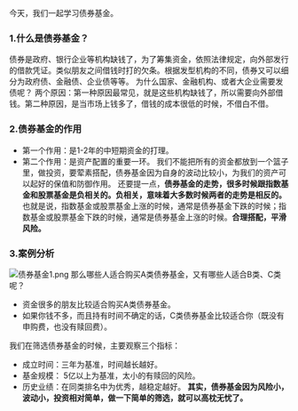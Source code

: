 今天，我们一起学习债券基金。
### 1.什么是债券基金？
债券是政府、银行企业等机构缺钱了，为了筹集资金，依照法律规定，向外部发行的借款凭证。类似朋友之间借钱时打的欠条。根据发型机构的不同，债券又可以细分为政府债、金融债、企业债等等。
为什么国家、金融机构、或者大企业需要发债呢？
两个原因：第一种原因最常见，就是这些机构缺钱了，所以需要向外部借钱。第二种原因，是当市场上钱多了，借钱的成本很低的时候，不借白不借。
### 2.债券基金的作用
- 第一个作用：是1-2年的中短期资金的打理。
- 第二个作用：是资产配置的重要一环。
我们不能把所有的资金都放到一个篮子里，做投资，要荤素搭配，债券基金因为自身的波动比较小，为我们的资产可以起好的保值和防御作用。
还要提一点，**债券基金的走势，很多时候跟指数基金和股票基金是负相关的。负相关，意味着大多数时候两者的走势是相反的。**
也就是说，指数基金或股票基金上涨的时候，通常是债券基金下跌的时候；指数基金或股票基金下跌的时候，通常是债券基金上涨的时候。**合理搭配，平滑风险。**
### 3.案例分析
![债券基金1.png](https://upload-images.jianshu.io/upload_images/10473487-d5955f53fc1d5335.png?imageMogr2/auto-orient/strip%7CimageView2/2/w/1240)
那么哪些人适合购买A类债券基金，又有哪些人适合B类、C类呢？
- 资金很多的朋友比较适合购买A类债券基金。
- 如果你钱不多，而且持有时间不确定的话，C类债券基金比较适合你（既没有申购费，也没有赎回费）。

我们在筛选债券基金的时候，主要观察三个指标：
- 成立时间：三年为基准，时间越长越好。
- 基金规模： 5亿以上为基准，太小的有赎回的风险。
- 历史业绩：在同类排名中为优秀，越稳定越好。
**其实，债券基金因为风险小，波动小，投资相对简单，做一下简单的筛选，就可以高枕无忧了。**
